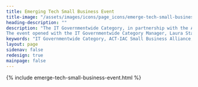 ```yaml
---
title: Emerging Tech Small Business Event
title-image: "/assets/images/icons/page_icons/emerge-tech-small-business-event.svg"
heading-description: ""
description: "The IT Governmentwide Category, in partnership with the ACT-IAC Small Business Alliance, held an Emerging Tech Small Business event on March 7, 2023. The event navigated the ever-changing federal government contract landscape by informing attendees of existing and upcoming programs and policy changes that affect all small businesses. The collaboration and thought leadership exchanged at the event provided real time information to take place between the speakers and attendees, enabling small businesses to plan for the future.
The event opened with the IT Governmentwide Category Manager, Laura Stanton, followed by Beth Killoran, GSA’s Deputy CIO, who provided the keynote address. After a short break, the event held a panel discussion with agency Office of Small and Disadvantaged Business Utilization (OSDBUs)."
keywords: "IT Governmentwide Category, ACT-IAC Small Business Alliance, Emerging Tech, Small Business event, Government contract landscape, Thought leadership small businesses, Panel discussion,Office of Small and Disadvantaged Business Utilization (OSDBUs), Procurement best practices, Policy"
layout: page
sidenav: false
redesign: true
mainpage: false
---
```

{% include emerge-tech-small-business-event.html %}